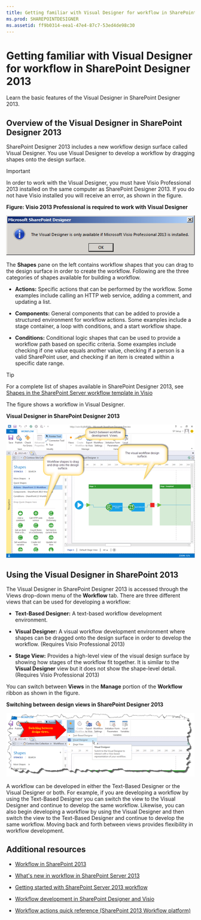 ```yaml
---
title: Getting familiar with Visual Designer for workflow in SharePoint Designer 2013
ms.prod: SHAREPOINTDESIGNER
ms.assetid: ff9b0314-eea1-47e4-87c7-53ed4de98c30
---
```



# Getting familiar with Visual Designer for workflow in SharePoint Designer 2013
Learn the basic features of the Visual Designer in SharePoint Designer 2013. 
## Overview of the Visual Designer in SharePoint Designer 2013
<a name="section1"> </a>

SharePoint Designer 2013 includes a new workflow design surface called Visual Designer. You use Visual Designer to develop a workflow by dragging shapes onto the design surface. 
  
    
    

> [!IMPORTANT]  
> In order to work with the Visual Designer, you must have Visio Professional 2013 installed on the same computer as SharePoint Designer 2013. If you do not have Visio installed you will receive an error, as shown in the figure. 
  
    
    


**Figure: Visio 2013 Professional is required to work with Visual Designer**

  
    
    

  
    
    
![Visual Designer not available without Visio](images/SPD15-VisualDesigner1.png)
  
    
    
The **Shapes** pane on the left contains workflow shapes that you can drag to the design surface in order to create the workflow. Following are the three categories of shapes available for building a workflow.
  
    
    

- **Actions:** Specific actions that can be performed by the workflow. Some examples include calling an HTTP web service, adding a comment, and updating a list.
    
  
- **Components:** General components that can be added to provide a structured environment for workflow actions. Some examples include a stage container, a loop with conditions, and a start workflow shape.
    
  
- **Conditions:** Conditional logic shapes that can be used to provide a workflow path based on specific criteria. Some examples include checking if one value equals another value, checking if a person is a valid SharePoint user, and checking if an item is created within a specific date range.
    
  

    
> [!TIP]  
> For a complete list of shapes available in SharePoint Designer 2013, see  [Shapes in the SharePoint Server workflow template in Visio](shapes-in-the-sharepoint-server-workflow-template-in-visio.md)
  
    
    

The figure shows a workflow in Visual Designer. 
  
    
    

**Visual Designer in SharePoint Designer 2013**

  
    
    

  
    
    
![Visual Designer in SharePoint Designer 2013](images/SPD15-VisualDesigner2.png)
  
    
    

  
    
    

  
    
    

## Using the Visual Designer in SharePoint 2013
<a name="section2"> </a>

The Visual Designer in SharePoint Designer 2013 is accessed through the Views drop-down menu of the **Workflow** tab. There are three different views that can be used for developing a workflow:
  
    
    

- **Text-Based Designer:** A text-based workflow development environment.
    
  
- **Visual Designer:** A visual workflow development environment where shapes can be dragged onto the design surface in order to develop the workflow. (Requires Visio Professional 2013)
    
  
- **Stage View:** Provides a high-level view of the visual design surface by showing how stages of the workflow fit together. It is similar to the **Visual Designer** view but it does not show the shape-level detail. (Requires Visio Professional 2013)
    
  
You can switch between **Views** in the **Manage** portion of the **Workflow** ribbon as shown in the figure.
  
    
    

**Switching between design views in SharePoint Designer 2013**

  
    
    

  
    
    
![Switching between design views.](images/SPD15-VisualDesigner3.png)
  
    
    
A workflow can be developed in either the Text-Based Designer or the Visual Designer or both. For example, if you are developing a workflow by using the Text-Based Designer you can switch the view to the Visual Designer and continue to develop the same workflow. Likewise, you can also begin developing a workflow by using the Visual Designer and then switch the view to the Text-Based Designer and continue to develop the same workflow. Moving back and forth between views provides flexibility in workflow development. 
  
    
    

## Additional resources
<a name="bk_addresources"> </a>


-  [Workflow in SharePoint 2013 ](http://technet.microsoft.com/en-us/sharepoint/jj556245.aspx)
    
  
-  [What's new in workflow in SharePoint Server 2013](http://msdn.microsoft.com/library/6ab8a28b-fa2f-4530-8b55-a7f663bf15ea.aspx)
    
  
-  [Getting started with SharePoint Server 2013 workflow](http://msdn.microsoft.com/library/cc73be76-a329-449f-90ab-86822b1c2ee8.aspx)
    
  
-  [Workflow development in SharePoint Designer and Visio](workflow-development-in-sharepoint-designer-and-visio.md)
    
  
-  [Workflow actions quick reference (SharePoint 2013 Workflow platform)](workflow-actions-quick-reference-sharepoint-2013-workflow-platform.md)
    
  

